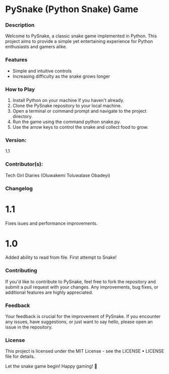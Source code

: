 # PySnake (Python Snake) Game

### Description
Welcome to PySnake, a classic snake game implemented in Python. This project aims to provide a simple yet entertaining experience for Python enthusiasts and gamers alike.

### Features
- Simple and intuitive controls
- Increasing difficulty as the snake grows longer

### How to Play
1. Install Python on your machine if you haven't already.
2. Clone the PySnake repository to your local machine.
3. Open a terminal or command prompt and navigate to the project directory.
4. Run the game using the command python snake.py.
5. Use the arrow keys to control the snake and collect food to grow.

### Version: 
1.1

### Contributor(s): 
Tech Girl Diaries (Oluwakemi Toluwalase Obadeyi)

### Changelog

# 1.1
Fixes isues and performance improvements.
# 1.0
Added ability to read from file. First attempt to Snake!

### Contributing
If you'd like to contribute to PySnake, feel free to fork the repository and submit a pull request with your changes. Any improvements, bug fixes, or additional features are highly appreciated.

### Feedback
Your feedback is crucial for the improvement of PySnake. If you encounter any issues, have suggestions, or just want to say hello, please open an issue in the repository.

### License
This project is licensed under the MIT License - see the LICENSE • LICENSE file for details.

Let the snake game begin! Happy gaming! 🐍
